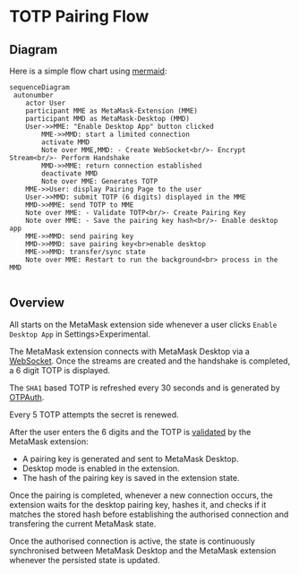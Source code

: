 # TOTP Pairing Flow

## Diagram

Here is a simple flow chart using [mermaid](https://mermaid.live/):

```mermaid
sequenceDiagram
 autonumber
    actor User
    participant MME as MetaMask-Extension (MME)
    participant MMD as MetaMask-Desktop (MMD)
    User->>MME: "Enable Desktop App" button clicked
        MME->>MMD: start a limited connection
        activate MMD
        Note over MME,MMD: - Create WebSocket<br/>- Encrypt Stream<br/>- Perform Handshake
        MMD->>MME: return connection established
        deactivate MMD
        Note over MME: Generates TOTP
    MME->>User: display Pairing Page to the user
    User->>MMD: submit TOTP (6 digits) displayed in the MME
    MMD->>MME: send TOTP to MME
    Note over MME: - Validate TOTP<br/>- Create Pairing Key
    Note over MME: - Save the pairing key hash<br/>- Enable desktop app
    MME->>MMD: send pairing key
    MMD->>MMD: save pairing key<br>enable desktop
    MME->>MMD: transfer/sync state
    Note over MME: Restart to run the background<br> process in the MMD
    

```

## Overview

All starts on the MetaMask extension side whenever a user clicks `Enable Desktop App` in Settings>Experimental.

The MetaMask extension connects with MetaMask Desktop via a [WebSocket](./encryption.md#communication). Once the streams are created and the handshake is completed, a 6 digit TOTP is displayed.

The `SHA1` based TOTP is refreshed every 30 seconds and is generated by [OTPAuth](https://github.com/hectorm/otpauth).

Every 5 TOTP attempts the secret is renewed.

After the user enters the 6 digits and the TOTP is [validated](../packages/common/src/pairing.ts) by the MetaMask extension:

- A pairing key is generated and sent to MetaMask Desktop.
- Desktop mode is enabled in the extension.
- The hash of the pairing key is saved in the extension state.

Once the pairing is completed, whenever a new connection occurs, the extension waits for the desktop pairing key, hashes it, and checks if it matches the stored hash before establishing the authorised connection and transfering the current MetaMask state.

Once the authorised connection is active, the state is continuously synchronised between MetaMask Desktop and the MetaMask extension whenever the persisted state is updated.
